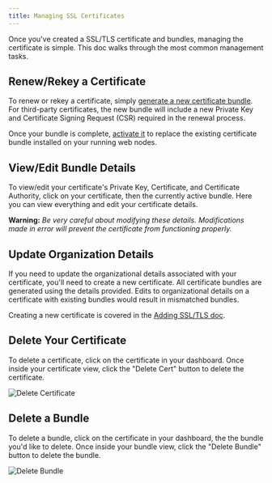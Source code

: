```yaml
---
title: Managing SSL Certificates
---
```


Once you've created a SSL/TLS certificate and bundles, managing the certificate is simple. This doc walks through the most common management tasks.

## Renew/Rekey a Certificate
To renew or rekey a certificate, simply [generate a new certificate bundle](/domains-networking/ssl-tls/adding/#certificate-bundles). For third-party certificates, the new bundle will include a new Private Key and Certificate Signing Request (CSR) required in the renewal process.

Once your bundle is complete, [activate it](/domains-networking/ssl-tls/adding/#activate-a-bundle) to replace the existing certificate bundle installed on your running web nodes.

## View/Edit Bundle Details
To view/edit your certificate's Private Key, Certificate, and Certificate Authority, click on your certificate, then the currently active bundle. Here you can view everything and edit your certificate details.

**Warning:** *Be very careful about modifying these details. Modifications made in error will prevent the certificate from functioning properly.*

## Update Organization Details
If you need to update the organizational details associated with your certificate, you'll need to create a new certificate. All certificate bundles are generated using the details provided. Edits to organizational details on a certificate with existing bundles would result in mismatched bundles.

Creating a new certificate is covered in the [Adding SSL/TLS doc](/domains-networking/ssl-tls/adding/).

## Delete Your Certificate
To delete a certificate, click on the certificate in your dashboard. Once inside your certificate view, click the "Delete Cert" button to delete the certificate.

![Delete Certificate](/src-images/ssl-tls-delete-cert.png)

## Delete a Bundle
To delete a bundle, click on the certificate in your dashboard, the the bundle you'd like to delete. Once inside your bundle view, click the "Delete Bundle" button to delete the bundle.

![Delete Bundle](/src-images/ssl-tls-delete-bundle.png)
